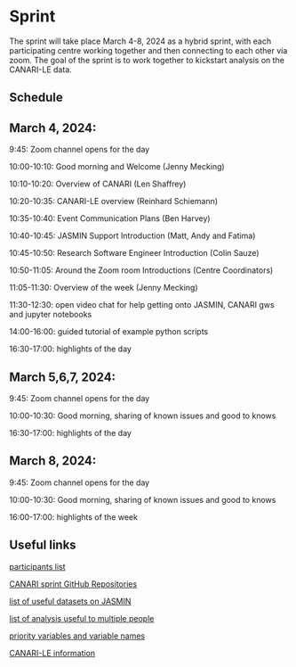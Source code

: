 # Sprint

The sprint will take place March 4-8, 2024 as a hybrid sprint, with each participating centre working together and then connecting to each other via zoom.  The goal of the sprint is to work together to kickstart analysis on the CANARI-LE data.

## Schedule

## March 4, 2024:

9:45: Zoom channel opens for the day

10:00-10:10: Good morning and Welcome (Jenny Mecking)

10:10-10:20: Overview of CANARI (Len Shaffrey)

10:20-10:35: CANARI-LE overview (Reinhard Schiemann)

10:35-10:40: Event Communication Plans (Ben Harvey)

10:40-10:45: JASMIN Support Introduction (Matt, Andy and Fatima)

10:45-10:50: Research Software Engineer Introduction (Colin Sauze)

10:50-11:05: Around the Zoom room Introductions (Centre Coordinators)

11:05-11:30: Overview of the week (Jenny Mecking)

11:30-12:30: open video chat for help getting onto JASMIN, CANARI gws and jupyter notebooks

14:00-16:00: guided tutorial of example python scripts

16:30-17:00:  highlights of the day

## March 5,6,7, 2024:

9:45: Zoom channel opens for the day

10:00-10:30:  Good morning, sharing of known issues and good to knows

16:30-17:00:  highlights of the day

## March 8, 2024:

9:45: Zoom channel opens for the day

10:00-10:30:  Good morning, sharing of known issues and good to knows

16:00-17:00:  highlights of the week

## Useful links

[participants list](https://docs.google.com/spreadsheets/d/1wfX17IQq4rdrSUl1sgKYj2pUmV_pl8qZBRGgCsq_x1U/edit#gid=0)

[CANARI sprint GitHub Repositories](https://github.com/CANARI-sprint)

[list of useful datasets on JASMIN](https://docs.google.com/spreadsheets/d/10T_VkuiszrUwWMmDl8TxcSI5vdEQnf1Z/edit?pli=1#gid=1315481671)

[list of analysis useful to multiple people](https://docs.google.com/spreadsheets/d/1SDBcFaH3mWBIVluxx_irPIfmaR9x42rA/edit#gid=1072719862)
 
[priority variables and variable names](https://ncas-cms.github.io/canari/metadata/20240229-canari-le-priority-variables.xlsx)

[CANARI-LE information](https://ncas-cms.github.io/canari/)